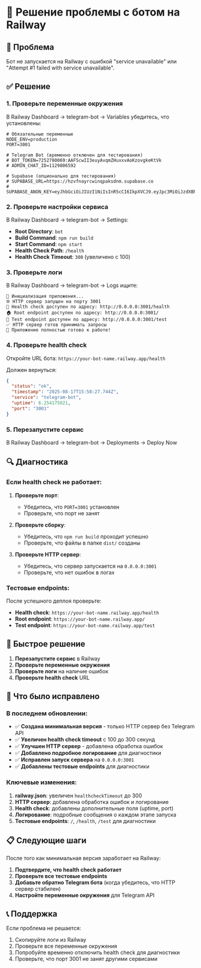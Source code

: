 # 🔧 Решение проблемы с ботом на Railway

## 🚨 Проблема
Бот не запускается на Railway с ошибкой "service unavailable" или "Attempt #1 failed with service unavailable".

## ✅ Решение

### 1. Проверьте переменные окружения

В Railway Dashboard → telegram-bot → Variables убедитесь, что установлены:

```env
# Обязательные переменные
NODE_ENV=production
PORT=3001

# Telegram Bot (временно отключен для тестирования)
# BOT_TOKEN=7252780069:AAFScwII3euyAvqmZHuxxvAoKzovgkeKtVk
# ADMIN_CHAT_ID=1129806592

# Supabase (опционально для тестирования)
# SUPABASE_URL=https://hzvfnayrcwinqpaksdnm.supabase.co
# SUPABASE_ANON_KEY=eyJhbGciOiJIUzI1NiIsInR5cCI6IkpXVCJ9.eyJpc3MiOiJzdXBhYmFzZSIsInJlZiI6Imh6dmZuYXlyY3dpbnFwYWtzZG5tIiwicm9sZSI6ImFub24iLCJpYXQiOjE3NTU0NDA5MzYsImV4cCI6MjA3MTAxNjkzNn0.TrnsqlL1hx48t4VUeqg_vFgXvb2ZUbdrZb8Ult3zL7o
```

### 2. Проверьте настройки сервиса

В Railway Dashboard → telegram-bot → Settings:

- **Root Directory**: `bot`
- **Build Command**: `npm run build`
- **Start Command**: `npm start`
- **Health Check Path**: `/health`
- **Health Check Timeout**: `300` (увеличено с 100)

### 3. Проверьте логи

В Railway Dashboard → telegram-bot → Logs ищите:

```
🚀 Инициализация приложения...
🌐 HTTP сервер запущен на порту 3001
🏥 Health check доступен по адресу: http://0.0.0.0:3001/health
🏠 Root endpoint доступен по адресу: http://0.0.0.0:3001/
🧪 Test endpoint доступен по адресу: http://0.0.0.0:3001/test
✅ HTTP сервер готов принимать запросы
🎉 Приложение полностью готово к работе!
```

### 4. Проверьте health check

Откройте URL бота: `https://your-bot-name.railway.app/health`

Должен вернуться:
```json
{
  "status": "ok",
  "timestamp": "2025-08-17T15:58:27.744Z",
  "service": "telegram-bot",
  "uptime": 6.254175021,
  "port": "3001"
}
```

### 5. Перезапустите сервис

В Railway Dashboard → telegram-bot → Deployments → Deploy Now

## 🔍 Диагностика

### Если health check не работает:

1. **Проверьте порт**:
   - Убедитесь, что `PORT=3001` установлен
   - Проверьте, что порт не занят

2. **Проверьте сборку**:
   - Убедитесь, что `npm run build` проходит успешно
   - Проверьте, что файлы в папке `dist/` созданы

3. **Проверьте HTTP сервер**:
   - Убедитесь, что сервер запускается на `0.0.0.0:3001`
   - Проверьте, что нет ошибок в логах

### Тестовые endpoints:

После успешного деплоя проверьте:

- **Health check**: `https://your-bot-name.railway.app/health`
- **Root endpoint**: `https://your-bot-name.railway.app/`
- **Test endpoint**: `https://your-bot-name.railway.app/test`

## 🚀 Быстрое решение

1. **Перезапустите сервис** в Railway
2. **Проверьте переменные окружения**
3. **Проверьте логи** на наличие ошибок
4. **Проверьте health check** URL

## 🔧 Что было исправлено

### В последнем обновлении:
- ✅ **Создана минимальная версия** - только HTTP сервер без Telegram API
- ✅ **Увеличен health check timeout** с 100 до 300 секунд
- ✅ **Улучшен HTTP сервер** - добавлена обработка ошибок
- ✅ **Добавлено подробное логирование** для диагностики
- ✅ **Исправлен запуск сервера** на `0.0.0.0:3001`
- ✅ **Добавлены тестовые endpoints** для диагностики

### Ключевые изменения:
1. **railway.json**: увеличен `healthcheckTimeout` до 300
2. **HTTP сервер**: добавлена обработка ошибок и логирование
3. **Health check**: добавлены дополнительные поля (uptime, port)
4. **Логирование**: подробные сообщения о каждом этапе запуска
5. **Тестовые endpoints**: `/`, `/health`, `/test` для диагностики

## 📋 Следующие шаги

После того как минимальная версия заработает на Railway:

1. **Подтвердите, что health check работает**
2. **Проверьте все тестовые endpoints**
3. **Добавьте обратно Telegram бота** (когда убедитесь, что HTTP сервер стабилен)
4. **Настройте переменные окружения** для Telegram API

## 📞 Поддержка

Если проблема не решается:

1. Скопируйте логи из Railway
2. Проверьте все переменные окружения
3. Попробуйте временно отключить health check для диагностики
4. Проверьте, что порт 3001 не занят другими сервисами 